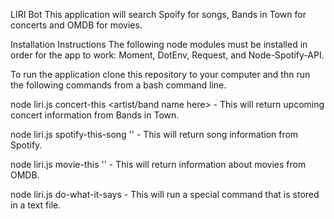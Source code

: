 LIRI Bot
This application will search Spoify for songs, Bands in Town for concerts and OMDB for movies.

Installation Instructions
The following node modules must be installed in order for the app to work: Moment, DotEnv, Request, and Node-Spotify-API.

To run the application clone this repository to your computer and thn run the following commands from a bash command line.

node liri.js concert-this <artist/band name here> - This will return upcoming concert information from Bands in Town.

node liri.js spotify-this-song '' - This will return song information from Spotify.

node liri.js movie-this '' - This will return information about movies from OMDB.

node liri.js do-what-it-says - This will run a special command that is stored in a text file.